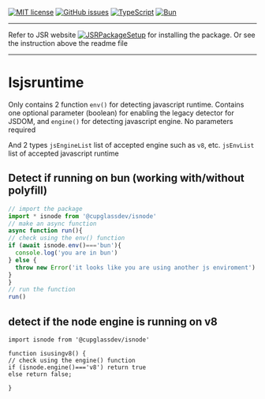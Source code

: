 [![MIT license](https://img.shields.io/github/license/cupglassdev/isjsruntime)](LICENSE)
[![GitHub issues](https://img.shields.io/github/issues/cupglassdev/isjsruntime)](https://github.com/cupglassdev/isjsruntime/issues)
[![TypeScript](https://img.shields.io/badge/TypeScript-3178c6?logo=typescript&logoColor=eee)](https://www.typescriptlang.org/)
[![Bun](https://img.shields.io/badge/Bun-f9f1e1?logo=bun&logoColor=14151a)](https://bun.sh)

<hr>

Refer to JSR website [![JSRPackageSetup](https://img.shields.io/badge/How_to_install_JSR_packages-000000?logo=jsr)](https://jsr.io/docs/using-packages) for installing the package. Or see the instruction above the readme file

<hr>

# Isjsruntime
Only contains 2 function
```env()``` for detecting javascript runtime. Contains one optional parameter (boolean) for enabling the legacy detector for JSDOM, and
```engine()``` for detecting javascript engine. No parameters required

And 2 types
```jsEngineList``` list of accepted engine such as `v8`, etc.
```jsEnvList``` list of accepted javascript runtime

## Detect if running on bun (working with/without polyfill)
```ts
// import the package
import * isnode from '@cupglassdev/isnode'
// make an async function
async function run(){
// check using the env() function
if (await isnode.env()==='bun'){ 
  console.log('you are in bun')
} else {
  throw new Error('it looks like you are using another js enviroment')
}
}
// run the function
run()
```
## detect if the node engine is running on v8
```
import isnode from '@cupglassdev/isnode'

function isusingv8() {
// check using the engine() function
if (isnode.engine()==='v8') return true
else return false;

}
```
